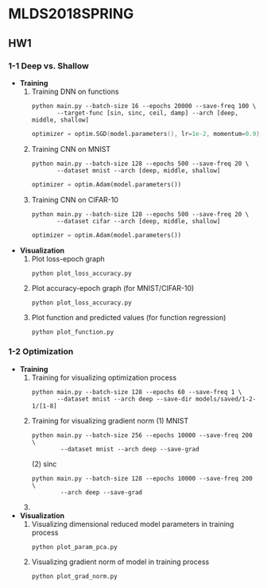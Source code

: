 # MLDS2018SPRING

## HW1

### 1-1 Deep vs. Shallow
  * **Training**
    1. Training DNN on functions
       ```
       python main.py --batch-size 16 --epochs 20000 --save-freq 100 \
              --target-func [sin, sinc, ceil, damp] --arch [deep, middle, shallow]
       ```
       ```verilog
       optimizer = optim.SGD(model.parameters(), lr=1e-2, momentum=0.9)
       ```
    2. Training CNN on MNIST
       ```
       python main.py --batch-size 128 --epochs 500 --save-freq 20 \
              --dataset mnist --arch [deep, middle, shallow]
       ```
       ```python
       optimizer = optim.Adam(model.parameters())
       ```
    3. Training CNN on CIFAR-10
       ```
       python main.py --batch-size 128 --epochs 500 --save-freq 20 \
              --dataset cifar --arch [deep, middle, shallow]
       ```
       ```python
       optimizer = optim.Adam(model.parameters())
       ```
  * **Visualization**
    1. Plot loss-epoch graph
       ```
       python plot_loss_accuracy.py
       ```
    2. Plot accuracy-epoch graph (for MNIST/CIFAR-10)
       ```
       python plot_loss_accuracy.py
       ```
    3. Plot function and predicted values (for function regression)
       ```
       python plot_function.py
       ```

### 1-2 Optimization
  * **Training**
    1. Training for visualizing optimization process
       ```
       python main.py --batch-size 128 --epochs 60 --save-freq 1 \
              --dataset mnist --arch deep --save-dir models/saved/1-2-1/[1-8]
       ```
    2. Training for visualizing gradient norm
       (1) MNIST
          ```
          python main.py --batch-size 256 --epochs 10000 --save-freq 200 \
                  --dataset mnist --arch deep --save-grad
          ```
       (2) sinc
          ```
          python main.py --batch-size 128 --epochs 10000 --save-freq 200 \
                  --arch deep --save-grad
          ```
    3. 
  * **Visualization**
    1. Visualizing dimensional reduced model parameters in training process
       ```
       python plot_param_pca.py
       ```
    2. Visualizing gradient norm of model in training process
       ```
       python plot_grad_norm.py
       ```

